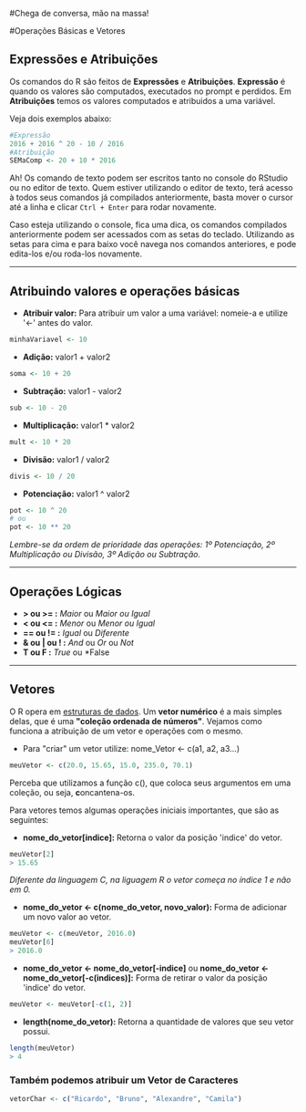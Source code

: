 #Chega de conversa, mão na massa!

#Operações Básicas e Vetores

## Expressões e Atribuições
Os comandos do R são feitos de **Expressões** e **Atribuições**. **Expressão** é quando os valores são computados, executados no prompt e perdidos. Em **Atribuições** temos os valores computados e atribuidos a uma variável.

Veja dois exemplos abaixo:

```r
#Expressão
2016 + 2016 ^ 20 - 10 / 2016
#Atribuição
SEMaComp <- 20 + 10 * 2016
```
Ah! Os comando de texto podem ser escritos tanto no console do RStudio ou no editor de texto. Quem estiver utilizando o editor de texto, terá acesso à todos seus comandos já compilados anteriormente, basta mover o cursor até a linha e clicar `Ctrl + Enter` para rodar novamente.

Caso esteja utilizando o console, fica uma dica, os comandos compilados anteriormente podem ser acessados com as setas do teclado. Utilizando as setas para cima e para baixo você navega nos comandos anteriores, e pode edita-los e/ou roda-los novamente.


---


## Atribuindo valores e operações básicas
* **Atribuir valor:** Para atribuir um valor a uma variável: nomeie-a e utilize '<-' antes do valor.
```r
minhaVariavel <- 10
```
* **Adição:** valor1 + valor2
```r
soma <- 10 + 20
```
* **Subtração:** valor1 - valor2
```r
sub <- 10 - 20
```
* **Multiplicação:** valor1 * valor2
```r
mult <- 10 * 20
```
* **Divisão:** valor1 / valor2
```r
divis <- 10 / 20
```
* **Potenciação:** valor1 ^ valor2
```r
pot <- 10 ^ 20
# ou
pot <- 10 ** 20
```

*Lembre-se da ordem de prioridade das operações: 1º Potenciação, 2º Multiplicação ou Divisão, 3º Adição ou Subtração.*


---


## Operações Lógicas
* **> ou >= :** *Maior* ou *Maior ou Igual*
* **< ou <= :** *Menor* ou *Menor ou Igual*
* **== ou != :** *Igual* ou *Diferente*
* **& ou | ou ! :** *And* ou *Or* ou *Not*
* **T ou F :** *True* ou *False


---


## Vetores

O R opera em [estruturas de dados](https://pt.wikipedia.org/wiki/Estrutura_de_dados). Um **vetor numérico** é a mais simples delas, que é uma **"coleção ordenada de números"**. Vejamos como funciona a atribuição de um vetor e operações com o mesmo.
* Para "criar" um vetor utilize: nome_Vetor <- c(a1, a2, a3...)

```r
meuVetor <- c(20.0, 15.65, 15.0, 235.0, 70.1)
```

Perceba que utilizamos a função c(), que coloca seus argumentos em uma coleção, ou seja, **c**oncantena-os.

Para vetores temos algumas operações iniciais importantes, que são as seguintes:

* **nome_do_vetor[indice]:** Retorna o valor da posição 'indice' do vetor.
```r
meuVetor[2]
> 15.65
```
*Diferente da linguagem C, na liguagem R o vetor começa no índice 1 e não em 0.*
* **nome_do_vetor <- c(nome_do_vetor, novo_valor):** Forma de adicionar um novo valor ao vetor.
```r
meuVetor <- c(meuVetor, 2016.0)
meuVetor[6]
> 2016.0
```
* **nome_do_vetor <- nome_do_vetor[-indice]** ou **nome_do_vetor <- nome_do_vetor[-c(indices)]:** Forma de retirar o valor da posição 'indice' do vetor.
```r
meuVetor <- meuVetor[-c(1, 2)]
```
* **length(nome_do_vetor):** Retorna a quantidade de valores que seu vetor possui.
```r
length(meuVetor)
> 4
```

### Também podemos atribuir um Vetor de Caracteres

```r
vetorChar <- c("Ricardo", "Bruno", "Alexandre", "Camila")
```



  


